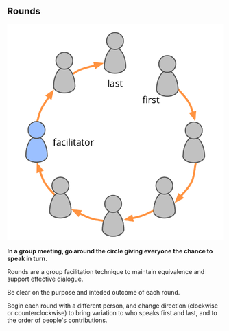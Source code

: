 ## Rounds

![right,fit](img/circle/rounds.png) 

**In a group meeting, go around the circle giving everyone the chance to speak in turn.**

Rounds are a group facilitation technique to maintain equivalence and support effective dialogue.

Be clear on the purpose and inteded outcome of each round. 

Begin each round with a different person, and change direction (clockwise or counterclockwise) to bring variation to who speaks first and last, and to the order of people's contributions.

